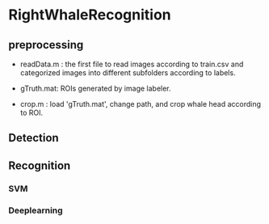 # RightWhaleRecognition

## preprocessing
- readData.m : the first file to read images according to train.csv and categorized images into different subfolders according to labels.

- gTruth.mat: ROIs generated by image labeler.

- crop.m : load 'gTruth.mat', change path, and crop whale head according to ROI.


## Detection



## Recognition


### SVM

### Deeplearning

